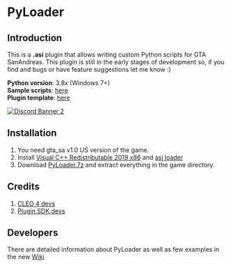 # PyLoader

## Introduction

This is a **.asi** plugin that allows writing custom Python scripts for GTA SanAndreas. This plugin is still in the early stages of development so, if you find and bugs or have feature suggestions let me know :\) 

**Python version**: 3.8x \(Windows 7+\)  
**Sample scripts**: [here](https://github.com/user-grinch/PyLoaderSA/tree/master/examples)  
**Plugin template**: [here](https://github.com/user-grinch/PyLoaderSA/tree/plugin-template)  

[![Discord Banner 2](https://discordapp.com/api/guilds/689515979847237649/widget.png?style=banner2)](https://discord.com/invite/ZzW7kmf)

## Installation

1. You need gta_sa v1.0 US version of the game.
2. Install [Visual C++ Redistributable 2019 x86](https://aka.ms/vs/16/release/vc_redist.x86.exe) and [asi loader](https://www.gtagarage.com/mods/show.php?id=21709)
3. Download [PyLoader.7z](https://github.com/user-grinch/PyLoaderSA/releases) and extract everything in the game directory.

## Credits

1. [CLEO 4 devs](https://github.com/cleolibrary/CLEO4)
2. [Plugin SDK devs](https://github.com/DK22Pac/plugin-sdk)


## Developers

There are detailed information about PyLoader as well as few examples in the new [Wiki](https://github.com/user-grinch/PyLoaderSA/wiki/)

